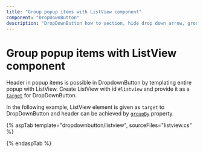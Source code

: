 ```yaml
---
title: "Group popup items with ListView component"
component: "DropDownButton"
description: "DropDownButton how to section, hide drop down arrow, group popup items using list view component, dialog open on popup item click."
---
```


# Group popup items with ListView component

Header in popup items is possible in DropdownButton by templating entire popup with ListView.
Create ListView with id `#listview` and provide it as a
[`target`](https://help.syncfusion.com/cr/aspnetcore-js2/Syncfusion.EJ2.SplitButtons.DropDownButton.html#Syncfusion_EJ2_SplitButtons_DropDownButton_Target) for DropDownButton.

In the following example, ListView element is given as `target` to DropDownButton and header
can be achieved by [`groupBy`](https://help.syncfusion.com/cr/aspnetcore-js2/Syncfusion.EJ2.Lists.ListViewFieldSettings.html#Syncfusion_EJ2_Lists_ListViewFieldSettings_GroupBy) property.

{% aspTab template="dropdownbutton/listview", sourceFiles="listview.cs" %}

{% endaspTab %}